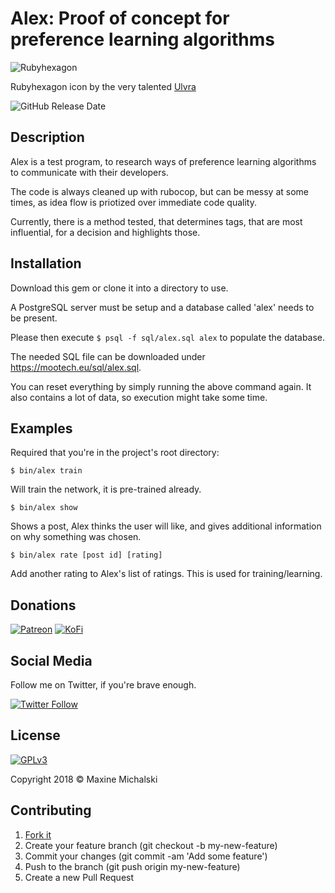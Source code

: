 # Alex: Proof of concept for preference learning algorithms

![Rubyhexagon](https://mootech.eu/alex.png)

Rubyhexagon icon by the very talented [Ulvra](https://www.furaffinity.net/user/ulvra)

![GitHub Release Date](https://img.shields.io/github/release-date/maxine-red/alex.svg)

## Description

Alex is a test program, to research ways of preference learning algorithms to
communicate with their developers.

The code is always cleaned up with rubocop, but can be messy at some times, as
idea flow is priotized over immediate code quality.

Currently, there is a method tested, that determines tags, that are most
influential, for a decision and highlights those.

## Installation

Download this gem or clone it into a directory to use.

A PostgreSQL server must be setup and a database called 'alex' needs to be
present.

Please then execute `$ psql -f sql/alex.sql alex` to populate the database.

The needed SQL file can be downloaded under https://mootech.eu/sql/alex.sql.

You can reset everything by simply running the above command again.
It also contains a lot of data, so execution might take some time.

## Examples

Required that you're in the project's root directory:

`$ bin/alex train`

Will train the network, it is pre-trained already.

`$ bin/alex show`

Shows a post, Alex thinks the user will like, and gives additional information
on why something was chosen.

`$ bin/alex rate [post id] [rating]`

Add another rating to Alex's list of ratings. This is used for
training/learning.

## Donations

[![Patreon](https://img.shields.io/badge/Patreon-donate-orange.svg)](https://www.patreon.com/maxine_red)
[![KoFi](https://img.shields.io/badge/KoFi-donate-blue.svg)](https://ko-fi.com/maxinered)

## Social Media

Follow me on Twitter, if you're brave enough.

[![Twitter Follow](https://img.shields.io/twitter/follow/maxine_red.svg?style=social&logo=twitter&label=Follow)](https://twitter.com/maxine_red)

## License

[![GPLv3](https://www.gnu.org/graphics/gplv3-127x51.png)](https://www.gnu.org/licenses/gpl-3.0.en.html)

Copyright 2018 :copyright: Maxine Michalski

## Contributing

1. [Fork it](https://github.com/maxine-red/alex/fork)
1. Create your feature branch (git checkout -b my-new-feature)
1. Commit your changes (git commit -am 'Add some feature')
1. Push to the branch (git push origin my-new-feature)
1. Create a new Pull Request
